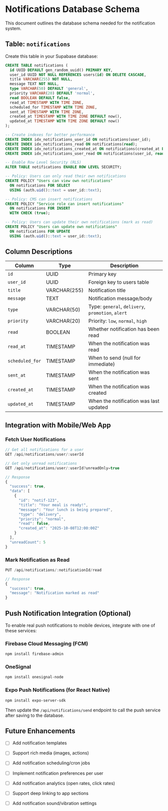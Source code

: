 # Notifications Database Schema

This document outlines the database schema needed for the notification system.

## Table: `notifications`

Create this table in your Supabase database:

```sql
CREATE TABLE notifications (
  id UUID DEFAULT gen_random_uuid() PRIMARY KEY,
  user_id UUID NOT NULL REFERENCES users(id) ON DELETE CASCADE,
  title VARCHAR(255) NOT NULL,
  message TEXT NOT NULL,
  type VARCHAR(50) DEFAULT 'general',
  priority VARCHAR(20) DEFAULT 'normal',
  read BOOLEAN DEFAULT false,
  read_at TIMESTAMP WITH TIME ZONE,
  scheduled_for TIMESTAMP WITH TIME ZONE,
  sent_at TIMESTAMP WITH TIME ZONE,
  created_at TIMESTAMP WITH TIME ZONE DEFAULT now(),
  updated_at TIMESTAMP WITH TIME ZONE DEFAULT now()
);

-- Create indexes for better performance
CREATE INDEX idx_notifications_user_id ON notifications(user_id);
CREATE INDEX idx_notifications_read ON notifications(read);
CREATE INDEX idx_notifications_created_at ON notifications(created_at DESC);
CREATE INDEX idx_notifications_user_read ON notifications(user_id, read);

-- Enable Row Level Security (RLS)
ALTER TABLE notifications ENABLE ROW LEVEL SECURITY;

-- Policy: Users can only read their own notifications
CREATE POLICY "Users can view own notifications"
  ON notifications FOR SELECT
  USING (auth.uid()::text = user_id::text);

-- Policy: CMS can insert notifications
CREATE POLICY "Service role can insert notifications"
  ON notifications FOR INSERT
  WITH CHECK (true);

-- Policy: Users can update their own notifications (mark as read)
CREATE POLICY "Users can update own notifications"
  ON notifications FOR UPDATE
  USING (auth.uid()::text = user_id::text);
```

## Column Descriptions

| Column | Type | Description |
|--------|------|-------------|
| `id` | UUID | Primary key |
| `user_id` | UUID | Foreign key to users table |
| `title` | VARCHAR(255) | Notification title |
| `message` | TEXT | Notification message/body |
| `type` | VARCHAR(50) | Type: `general`, `delivery`, `promotion`, `alert` |
| `priority` | VARCHAR(20) | Priority: `low`, `normal`, `high` |
| `read` | BOOLEAN | Whether notification has been read |
| `read_at` | TIMESTAMP | When the notification was read |
| `scheduled_for` | TIMESTAMP | When to send (null for immediate) |
| `sent_at` | TIMESTAMP | When the notification was sent |
| `created_at` | TIMESTAMP | When the notification was created |
| `updated_at` | TIMESTAMP | When the notification was last updated |

## Integration with Mobile/Web App

### Fetch User Notifications
```javascript
// Get all notifications for a user
GET /api/notifications/user/:userId

// Get only unread notifications
GET /api/notifications/user/:userId?unreadOnly=true

// Response
{
  "success": true,
  "data": [
    {
      "id": "notif-123",
      "title": "Your meal is ready!",
      "message": "Your lunch is being prepared",
      "type": "delivery",
      "priority": "normal",
      "read": false,
      "created_at": "2025-10-08T12:00:00Z"
    }
  ],
  "unreadCount": 5
}
```

### Mark Notification as Read
```javascript
PUT /api/notifications/:notificationId/read

// Response
{
  "success": true,
  "message": "Notification marked as read"
}
```

## Push Notification Integration (Optional)

To enable real push notifications to mobile devices, integrate with one of these services:

### Firebase Cloud Messaging (FCM)
```bash
npm install firebase-admin
```

### OneSignal
```bash
npm install onesignal-node
```

### Expo Push Notifications (for React Native)
```bash
npm install expo-server-sdk
```

Then update the `/api/notifications/send` endpoint to call the push service after saving to the database.

## Future Enhancements

- [ ] Add notification templates
- [ ] Support rich media (images, actions)
- [ ] Add notification scheduling/cron jobs
- [ ] Implement notification preferences per user
- [ ] Add notification analytics (open rates, click rates)
- [ ] Support deep linking to app sections
- [ ] Add notification sound/vibration settings

